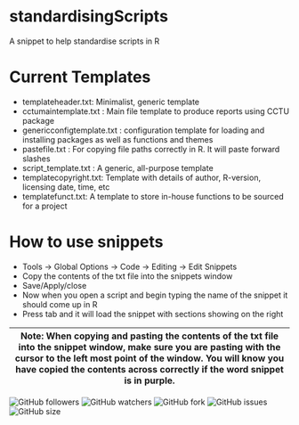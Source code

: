 # standardisingScripts
A snippet to help standardise scripts in R

# Current Templates

- templateheader.txt: Minimalist, generic template
- cctumaintemplate.txt : Main file template to produce reports using CCTU package
- genericconfigtemplate.txt : configuration template for loading and installing packages as well as functions and themes
- pastefile.txt : For copying file paths correctly in R. It will paste forward slashes
- script_template.txt : A generic, all-purpose template
- templatecopyright.txt: Template with details of author, R-version, licensing date, time, etc
- templatefunct.txt: A template to store in-house functions to be sourced for a project

# How to use snippets

- Tools -> Global Options -> Code -> Editing -> Edit Snippets
- Copy the contents of the txt file into the snippets window
- Save/Apply/close
- Now when you open a script and begin typing the name of the snippet it should come up in R
- Press tab and it will load the snippet with sections showing on the right

| **Note**: When copying and pasting the contents of the txt file into the snippet window, make sure you are pasting with the cursor to the left most point of the window. You will know you have copied the contents across correctly if the word snippet is in purple. |
|---|

![GitHub followers](https://img.shields.io/github/followers/cgvoller?style=social)
![GitHub watchers](https://img.shields.io/github/watchers/cgvoller/standardisingScripts)
![GitHub fork](https://img.shields.io/github/forks/cgvoller/standardisingScripts?style=flat-square)
![GitHub issues](https://img.shields.io/bitbucket/issues/cgvoller/standardisingScripts)
![GitHub size](https://img.shields.io/github/repo-size/cgvoller/standardisingScripts)
